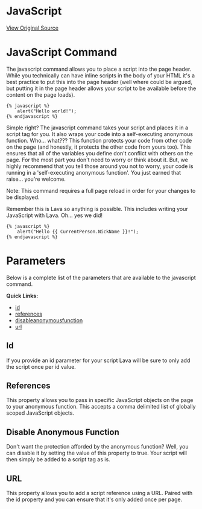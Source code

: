 # JavaScript
[View Original Source](https://community.rockrms.com/lava/commands/javascript-commands)

JavaScript Command
==================

The javascript command allows you to place a script into the page header. While you technically can have inline scripts in the body of your HTML it's a best practice to put this into the page header (well where could be argued, but putting it in the page header allows your script to be available before the content on the page loads).

```
{% javascript %}
    alert("Hello world!");
{% endjavascript %}

```

Simple right? The javascript command takes your script and places it in a script tag for you. It also wraps your code into a self-executing anonymous function. Who... what??? This function protects your code from other code on the page (and honestly, it protects the other code from yours too). This ensures that all of the variables you define don't conflict with others on the page. For the most part you don't need to worry or think about it. But, we highly recommend that you tell those around you not to worry, your code is running in a 'self-executing anonymous function'. You just earned that raise... you're welcome.

Note: This command requires a full page reload in order for your changes to be displayed.

Remember this is Lava so anything is possible. This includes writing your JavaScript with Lava. Oh... yes we did!

```
{% javascript %}
    alert("Hello {{ CurrentPerson.NickName }}!");
{% endjavascript %}    

```

Parameters
==========

Below is a complete list of the parameters that are available to the javascript command.

**Quick Links:**

*   [id](#id)
*   [references](#references)
*   [disableanonymousfunction](#disableanonymousfunction)
*   [url](#url)

Id
--

If you provide an id parameter for your script Lava will be sure to only add the script once per id value.

References
----------

This property allows you to pass in specific JavaScript objects on the page to your anonymous function. This accepts a comma delimited list of globally scoped JavaScript objects.

Disable Anonymous Function
--------------------------

Don't want the protection afforded by the anonymous function? Well, you can disable it by setting the value of this property to true. Your script will then simply be added to a script tag as is.

URL
---

This property allows you to add a script reference using a URL. Paired with the id property and you can ensure that it's only added once per page.